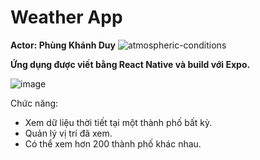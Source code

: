 # Weather App
**Actor: Phùng Khánh Duy** 
![atmospheric-conditions](https://github.com/user-attachments/assets/f5231842-7c00-4327-80dd-2f918a3c6556)



**Ứng dụng được viết bằng React Native và build với Expo.**

![image](https://github.com/user-attachments/assets/a7aef05e-e119-4d6d-9cfa-8e7bc8cd847e)

Chức năng: 
+ Xem dữ liệu thời tiết tại một thành phố bất kỳ.
+ Quản lý vị trí đã xem.
+ Có thể xem hơn 200 thành phố khác nhau.
